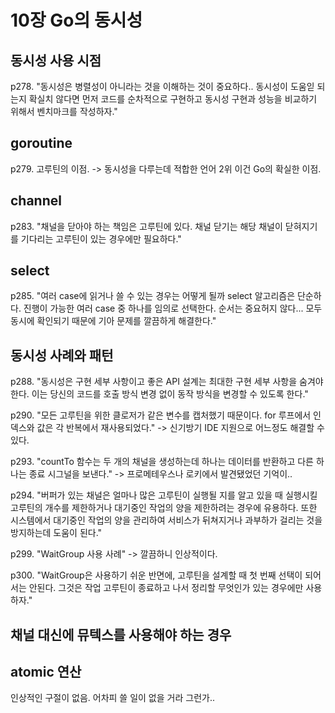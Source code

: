 # 10장 Go의 동시성

## 동시성 사용 시점

p278. "동시성은 병렬성이 아니라는 것을 이해하는 것이 중요하다.. 동시성이 도움읻 되는지 확실치 않다면 먼저 코드를 순차적으로 구현하고 동시성 구현과 성능을 비교하기 위해서 벤치마크를 작성하자."

## goroutine

p279. 고루틴의 이점. -> 동시성을 다루는데 적합한 언어 2위 이건 Go의 확실한 이점.

## channel

p283. "채널을 닫아야 하는 책임은 고루틴에 있다. 채널 닫기는 해당 채널이 닫혀지기를 기다리는 고루틴이 있는 경우에만 필요하다."

## select 

p285. "여러 case에 읽거나 쓸 수 있는 경우는 어떻게 될까 select 알고리즘은 단순하다. 진행이 가능한 여러 case 중 하나를 임의로 선택한다. 순서는 중요허지 않다... 모두 동시에 확인되기 때문에 기아 문제를 깔끔하게 해결한다."

## 동시성 사례와 패턴

p288. "동시성은 구현 세부 사항이고 좋은 API 설계는 최대한 구현 세부 사항을 숨겨야 한다. 이는 당신의 코드를 호출 방식 변경 없이 동작 방식을 변경할 수 있도록 한다."

p290. "모든 고루틴을 위한 클로저가 같은 변수를 캡처했기 때문이다. for 루프에서 인덱스와 값은 각 반복에서 재사용되었다." -> 신기방기 IDE 지원으로 어느정도 해결할 수 있다.

p293. "countTo 함수는 두 개의 채널을 생성하는데 하나는 데이터를 반환하고 다른 하나는 종료 시그널을 보낸다." -> 프로메테우스나 로키에서 발견됐었던 기억이..

p294. "버퍼가 있는 채널은 얼마나 많은 고루틴이 실행될 지를 알고 있을 때 실행시킬 고루틴의 개수를 제한하거나 대기중인 작업의 양을 제한하려는 경우에 유용하다. 또한 시스템에서 대기중인 작업의 양을 관리하여 서비스가 뒤쳐지거나 과부하가 걸리는 것을 방지하는데 도움이 된다."

p299. "WaitGroup 사용 사례" -> 깔끔하니 인상적이다.

p300. "WaitGroup은 사용하기 쉬운 반면에, 고루틴을 설계할 때 첫 번째 선택이 되어서는 안된다. 그것은 작업 고루틴이 종료하고 나서 정리할 무엇인가 있는 경우에만 사용하자."

## 채널 대신에 뮤텍스를 사용해야 하는 경우

## atomic 연산

인상적인 구절이 없음. 어차피 쓸 일이 없을 거라 그런가..